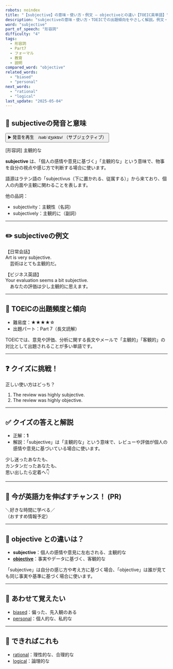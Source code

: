 ```yaml
---
robots: noindex
title: "【subjective】の意味・使い方・例文 ― objectiveとの違い【TOEIC英単語】"
description: "subjectiveの意味・使い方・TOEICでの出題傾向をやさしく解説。例文・クイズ付きでobjectiveとの違いもわかりやすく学べます。"
word: "subjective"
part_of_speech: "形容詞"
difficulty: "4"
tags:
  - 形容詞
  - Part7
  - フォーマル
  - 教育
  - 説明
compared_word: "objective"
related_words:
  - "biased"
  - "personal"
next_words:
  - "rational"
  - "logical"
last_update: "2025-05-04"
---
```


## 🔰 subjectiveの発音と意味

<button class="play-audio" onclick="playTTS('subjective')">
  <span class="play-audio-main">
    ▶️ 発音を再生　/səbˈdʒɛktɪv/
  </span>
  <span class="play-audio-sub">
    （サブジェクティブ）
  </span>
</button>

[形容詞] 主観的な

**subjective** は、「個人の感情や意見に基づく」「主観的な」という意味で、物事を自分の視点や感じ方で判断する場合に使います。

語源はラテン語の「subjectivus（下に置かれる、従属する）」から来ており、個人の内面や主観に関わることを表します。

他の品詞：  
- subjectivity：主観性（名詞）
- subjectively：主観的に（副詞）

---

## ✏️ subjectiveの例文

【日常会話】  
Art is very subjective.  
　芸術はとても主観的だ。

【ビジネス英語】  
Your evaluation seems a bit subjective.  
　あなたの評価は少し主観的に思えます。

---

## 🎯 TOEICの出題頻度と傾向

- 難易度：★★★★☆
- 出題パート：Part 7（長文読解）

TOEICでは、意見や評価、分析に関する長文やメールで「主観的」「客観的」の対比として出題されることが多い単語です。

---

## ❓ クイズに挑戦！

正しい使い方はどっち？

1. The review was highly subjective.  
2. The review was highly objective.

---

## ✅ クイズの答えと解説

- 正解：**1**
- 解説：「subjective」は「主観的な」という意味で、レビューや評価が個人の感情や意見に基づいている場合に使います。

少し迷ったあなたも、  
カンタンだったあなたも、  
思い出したら定着へ👇️

---

## 🚀 今が英語力を伸ばすチャンス！ (PR)

<div class="info-center">
＼好きな時間に学べる／<br>  
（おすすめ情報予定）
</div>

---

## 🤔  objective との違いは？

- **subjective**：個人の感情や意見に左右される、主観的な
- **[objective](/word/objective/)**：事実やデータに基づく、客観的な

「subjective」は自分の感じ方や考え方に基づく場合、「objective」は誰が見ても同じ事実や基準に基づく場合に使います。

---

## 🧩 あわせて覚えたい

- [biased](/word/biased/)：偏った、先入観のある
- [personal](/word/personal/)：個人的な、私的な

---

## 📖 できればこれも

- [rational](/word/rational/)：理性的な、合理的な
- [logical](/word/logical/)：論理的な

<!-- cvid: aid12_bid36 -->
